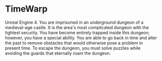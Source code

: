 # TimeWarp
 Unreal Engine 4. You are imprisoned in an underground dungeon of a medieval-age castle. It is the area's most complicated dungeon with the tightest security. You have become entirely trapped inside this dungeon; however, you have a special ability. You are able to go back in time and alter the past to remove obstacles that would otherwise pose a problem in present time. To escape the dungeon, you must solve puzzles while avoiding the guards that eternally roam the dungeon.
